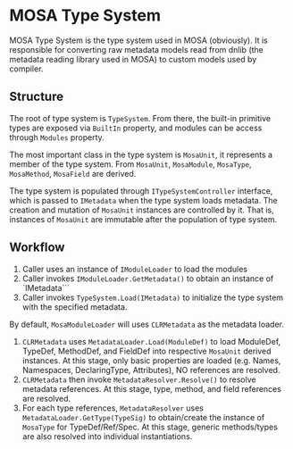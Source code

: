 MOSA Type System
================

MOSA Type System is the type system used in MOSA (obviously). It is responsible for converting raw metadata models read from dnlib (the metadata reading library used in MOSA) to custom models used by compiler.

Structure
---------
The root of type system is `TypeSystem`. From there, the built-in primitive types are exposed via `BuiltIn` property, and modules can be access through `Modules` property.

The most important class in the type system is `MosaUnit`, it represents a member of the type system. From `MosaUnit`, `MosaModule`, `MosaType`, `MosaMethod`, `MosaField` are derived.

The type system is populated through `ITypeSystemController` interface, which is passed to `IMetadata` when the type system loads metadata. The creation and mutation of `MosaUnit` instances are controlled by it. That is, instances of `MosaUnit` are immutable after the population of type system.


Workflow
------------
1. Caller uses an instance of `IModuleLoader` to load the modules
2. Caller invokes `IModuleLoader.GetMetadata()` to obtain an instance of `IMetadata```
3. Caller invokes `TypeSystem.Load(IMetadata)` to initialize the type system with the specified metadata.

By default, `MosaModuleLoader` will uses `CLRMetadata` as the metadata loader.

1. `CLRMetadata` uses `MetadataLoader.Load(ModuleDef)` to load ModuleDef, TypeDef, MethodDef, and FieldDef into respective `MosaUnit` derived instances. At this stage, only basic properties are loaded (e.g. Names, Namespaces, DeclaringType, Attributes), NO references are resolved.
2. `CLRMetadata` then invoke `MetadataResolver.Resolve()` to resolve metadata references. At this stage, type, method, and field references are resolved. 
3. For each type references, `MetadataResolver` uses `MetadataLoader.GetType(TypeSig)` to obtain/create the instance of `MosaType` for TypeDef/Ref/Spec. At this stage, generic methods/types are also resolved into individual instantiations.